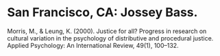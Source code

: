 # San Francisco, CA: Jossey Bass.

Morris, M., & Leung, K. (2000). Justice for all? Progress in research on cultural variation in the psychology of distributive and procedural justice. Applied Psychology: An International Review, 49(1), 100–132.